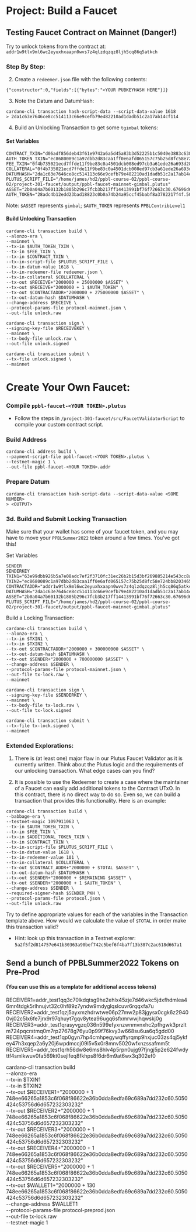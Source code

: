 # Project: Build a Faucet

## Testing Faucet Contract on Mainnet (Danger!)

Try to unlock tokens from the contract at: `addr1w9tlx9ml6wc2eyuxhxaapn0wvs7z4qlzdqzqz8ljh5cq86q5atkch`

### Step By Step:
2. Create a `redeemer.json` file with the following contents:
```
{"constructor":0,"fields":[{"bytes":"<YOUR PUBKEYHASH HERE"}]}
```
3. Note the Datum and DatumHash:
```
cardano-cli transaction hash-script-data --script-data-value 1618
> 2da1c63e7646ce8cc514113c66e9cefb79e482210ad1dadb51c2a17ab14cf114
```
4. Build an Unlocking Transaction to get some `tgimbal` tokens:
#### Set Variables
```
CONTRACT_TXIN="d06adf856deb43f61e9742a6a5d45a83b3d52225b1c5040e3883c6385ff55df7#1"
AUTH_TOKEN_TXIN="ec8680089c1a97dbb2d83caa1ff0e6afd065157c75b25d8fc58e724bb8203465#1"
FEE_TXIN="0f4b735021ecd7ffde11f9be83c0a4501dcb008ed97cb3a61ede26a693d287c0#0"
COLLATERAL="0f4b735021ecd7ffde11f9be83c0a4501dcb008ed97cb3a61ede26a693d287c0#2"
DATUMHASH="2da1c63e7646ce8cc514113c66e9cefb79e482210ad1dadb51c2a17ab14cf114"
PLUTUS_SCRIPT_FILE="/home/james/hd2/ppbl-course-02/ppbl-course-02/project-301-faucet/output/ppbl-faucet-mainnet-gimbal.plutus"
ASSET="2b0a04a7b60132b1805b296c7fcb3b217ff14413991bf76f72663c30.67696d62616c"
AUTH_TOKEN="28adc4b12edd23bad18823c0b0a74b24a95ccf45babf8a3782217f4f.5050424c436f6e747269624c6576656c31"
```
Note: `$ASSET` represents `gimbal`; `$AUTH_TOKEN` represents `PPBLContribLevel1`

#### Build Unlocking Transaction
```
cardano-cli transaction build \
--alonzo-era \
--mainnet \
--tx-in $AUTH_TOKEN_TXIN \
--tx-in $FEE_TXIN \
--tx-in $CONTRACT_TXIN \
--tx-in-script-file $PLUTUS_SCRIPT_FILE \
--tx-in-datum-value 1618 \
--tx-in-redeemer-file redeemer.json \
--tx-in-collateral $COLLATERAL \
--tx-out $RECEIVE+"2000000 + 25000000 $ASSET" \
--tx-out $RECEIVE+"2000000 + 1 $AUTH_TOKEN" \
--tx-out $CONTRACTADDR+"2000000 + 275000000 $ASSET" \
--tx-out-datum-hash $DATUMHASH \
--change-address $RECEIVE \
--protocol-params-file protocol-mainnet.json \
--out-file unlock.raw

cardano-cli transaction sign \
--signing-key-file $RECEIVEKEY \
--mainnet \
--tx-body-file unlock.raw \
--out-file unlock.signed

cardano-cli transaction submit \
--tx-file unlock.signed \
--mainnet
```

# Create Your Own Faucet:

### Compile `ppbl-faucet-<YOUR TOKEN>.plutus`
- Follow the steps in `/project-301-faucet/src/FaucetValidatorScript` to compile your custom contract script.

### Build Address
```
cardano-cli address build \
--payment-script-file ppbl-faucet-<YOUR TOKEN>.plutus \
--testnet-magic 1 \
--out-file ppbl-faucet-<YOUR TOKEN>.addr
```

### Prepare Datum
```
cardano-cli transaction hash-script-data --script-data-value <SOME NUMBER>
> <OUTPUT>
```

### 3d. Build and Submit Locking Transaction
Make sure that your wallet has some of your faucet token, and you may have to move your `PPBLSummer2022` token around a few times. You've got this!

Set Variables
```
SENDER
SENDERKEY
TXIN1="63e99dbb926b5a7e08adc7ef2f3710fc31ec26b2b15d3bf269885214e543cc8a#0"
TXIN2="ec8680089c1a97dbb2d83caa1ff0e6afd065157c75b25d8fc58e724bb8203465#0"
CONTRACTADDR="addr1w9tlx9ml6wc2eyuxhxaapn0wvs7z4qlzdqzqz8ljh5cq86q5atkch"
DATUMHASH="2da1c63e7646ce8cc514113c66e9cefb79e482210ad1dadb51c2a17ab14cf114"
ASSET="2b0a04a7b60132b1805b296c7fcb3b217ff14413991bf76f72663c30.67696d62616c"
PLUTUS_SCRIPT_FILE="/home/james/hd2/ppbl-course-02/ppbl-course-02/project-301-faucet/output/ppbl-faucet-mainnet-gimbal.plutus"

```

Build a Locking Transaction:
```
cardano-cli transaction build \
--alonzo-era \
--tx-in $TXIN1 \
--tx-in $TXIN2 \
--tx-out $CONTRACTADDR+"2000000 + 300000000 $ASSET" \
--tx-out-datum-hash $DATUMHASH \
--tx-out $SENDER+"2000000 + 700000000 $ASSET" \
--change-address $SENDER \
--protocol-params-file protocol-mainnet.json \
--out-file tx-lock.raw \
--mainnet

cardano-cli transaction sign \
--signing-key-file $SENDERKEY \
--mainnet \
--tx-body-file tx-lock.raw \
--out-file tx-lock.signed

cardano-cli transaction submit \
--tx-file tx-lock.signed \
--mainnet

```


### Extended Explorations:
1. There is (at least one) major flaw in our Plutus Faucet Validator as it is currently written. Think about the Plutus logic and the requirements of our unlocking transaction. What edge cases can you find?

2. It is possible to use the Redeemer to create a case where the maintainer of a Faucet can easily add additional tokens to the Contract UTxO. In this contract, there is no direct way to do so. Even so, we can build a transaction that provides this functionality. Here is an example:

```
cardano-cli transaction build \
--babbage-era \
--testnet-magic 1097911063 \
--tx-in $AUTH_TOKEN_TXIN \
--tx-in $FEE_TXIN \
--tx-in $ADDITIONAL_TOKEN_TXIN \
--tx-in $CONTRACT_TXIN \
--tx-in-script-file $PLUTUS_SCRIPT_FILE \
--tx-in-datum-value 1618 \
--tx-in-redeemer-value 101 \
--tx-in-collateral $COLLATERAL \
--tx-out $CONTRACT_ADDR+"2000000 + $TOTAL $ASSET" \
--tx-out-datum-hash $DATUMHASH \
--tx-out $SENDER+"2000000 + $REMAINING $ASSET" \
--tx-out $SENDER+"2000000 + 1 $AUTH_TOKEN" \
--change-address $SENDER \
--required-signer-hash $SENDER_PKH \
--protocol-params-file protocol.json \
--out-file unlock.raw
```

Try to define appropriate values for each of the variables in the Transaction template above. How would we calculate the value of `$TOTAL` in order make this transaction valid?

* Hint: look up this transaction in a Testnet explorer: `5a2f5f2d814757e641b30363a90bef742c5bef6f4ba7f13b387c2ac618d667a1`



## Send a bunch of PPBLSummer2022 Tokens on Pre-Prod
#### (You can use this as a template for additional access tokens)
RECEIVER1=addr_test1qq3c70lkdqtsg9he2ehlx45zje7d46wkc5jdxfhdmlea46mr4tdgk5rlhnujvt32c0hf89z7yndw9mdyglqslcuvr6rqqxfa7u
RECEIVER2=addr_test1qzj5ayxmzhdrwtwe06p27mw2p83jgysx0cgk6z29400vj02c5lx6fe7jrx9r97qhuyt7gqv8ytea96ugq6sfxmrwwjhqwskj0g
RECEIVER3=addr_test1qrasyvgzq036n599efyxnzwnmvnxhc2pfhgwk3przltm724pqcrstmq0m7rp27678g76yu0p99f76kvy3w668su6ua6q5gdd00
RECEIVER4=addr_test1qp0gyn7hp4cmhpegywqffyrqmp9hxjuc03zs4qj5ykfey47h3xqep2a6y20j6wpdmccj09l5v5x0r8mnv5020wfxnzssafmm5t
RECEIVER5=addr_test1qrh56dw8e6ms8hlv4p5rpn0ujg97fjngj5p2e624fwdyttf4smlkwuv0fa569kt0sejlfeq8fkhps8f6dr6m9at6wx3q302ef0

cardano-cli transaction build \
--alonzo-era \
--tx-in $TXIN1 \
--tx-in $TXIN2 \
--tx-out $RECEIVER1+"2000000 + 1 748ee66265a1853c6f068f86622e36b0dda8edfa69c689a7dd232c60.5050424c53756d6d657232303232" \
--tx-out $RECEIVER2+"2000000 + 1 748ee66265a1853c6f068f86622e36b0dda8edfa69c689a7dd232c60.5050424c53756d6d657232303232" \
--tx-out $RECEIVER3+"2000000 + 1 748ee66265a1853c6f068f86622e36b0dda8edfa69c689a7dd232c60.5050424c53756d6d657232303232" \
--tx-out $RECEIVER4+"2000000 + 1 748ee66265a1853c6f068f86622e36b0dda8edfa69c689a7dd232c60.5050424c53756d6d657232303232" \
--tx-out $RECEIVER5+"2000000 + 1 748ee66265a1853c6f068f86622e36b0dda8edfa69c689a7dd232c60.5050424c53756d6d657232303232" \
--tx-out $WALLET1+"2000000 + 130 748ee66265a1853c6f068f86622e36b0dda8edfa69c689a7dd232c60.5050424c53756d6d657232303232" \
--change-address $WALLET1 \
--protocol-params-file protocol-preprod.json \
--out-file tx-lock.raw \
--testnet-magic 1